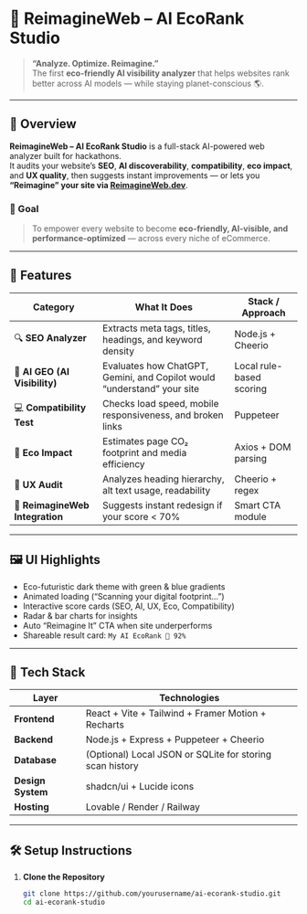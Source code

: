 # 🌿 ReimagineWeb – AI EcoRank Studio

> **“Analyze. Optimize. Reimagine.”**  
> The first **eco-friendly AI visibility analyzer** that helps websites rank better across AI models — while staying planet-conscious 🌎.

---

## 🚀 Overview

**ReimagineWeb – AI EcoRank Studio** is a full-stack AI-powered web analyzer built for hackathons.  
It audits your website’s **SEO**, **AI discoverability**, **compatibility**, **eco impact**, and **UX quality**, then suggests instant improvements — or lets you **“Reimagine” your site via [ReimagineWeb.dev](https://reimagineweb.dev)**.

### 🎯 Goal
> To empower every website to become **eco-friendly, AI-visible, and performance-optimized** — across every niche of eCommerce.

---

## 🧭 Features

| Category | What It Does | Stack / Approach |
|-----------|--------------|------------------|
| 🔍 **SEO Analyzer** | Extracts meta tags, titles, headings, and keyword density | Node.js + Cheerio |
| 🤖 **AI GEO (AI Visibility)** | Evaluates how ChatGPT, Gemini, and Copilot would “understand” your site | Local rule-based scoring |
| 💻 **Compatibility Test** | Checks load speed, mobile responsiveness, and broken links | Puppeteer |
| 🌱 **Eco Impact** | Estimates page CO₂ footprint and media efficiency | Axios + DOM parsing |
| 🎨 **UX Audit** | Analyzes heading hierarchy, alt text usage, readability | Cheerio + regex |
| 🚀 **ReimagineWeb Integration** | Suggests instant redesign if your score < 70% | Smart CTA module |

---

## 🖼️ UI Highlights

- Eco-futuristic dark theme with green & blue gradients  
- Animated loading (“Scanning your digital footprint...”)  
- Interactive score cards (SEO, AI, UX, Eco, Compatibility)  
- Radar & bar charts for insights  
- Auto “Reimagine It” CTA when site underperforms  
- Shareable result card: `My AI EcoRank 🌿 92%`

---

## 🧩 Tech Stack

| Layer | Technologies |
|--------|---------------|
| **Frontend** | React + Vite + Tailwind + Framer Motion + Recharts |
| **Backend** | Node.js + Express + Puppeteer + Cheerio |
| **Database** | (Optional) Local JSON or SQLite for storing scan history |
| **Design System** | shadcn/ui + Lucide icons |
| **Hosting** | Lovable / Render / Railway |

---

## 🛠️ Setup Instructions

1. **Clone the Repository**
   ```bash
   git clone https://github.com/yourusername/ai-ecorank-studio.git
   cd ai-ecorank-studio

